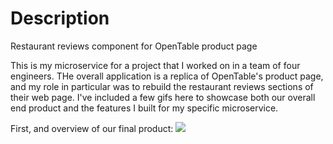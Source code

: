 # Description
Restaurant reviews component for OpenTable product page

This is my microservice for a project that I worked on in a team of four engineers. THe overall application is a replica of OpenTable's product page, and my role in particular was to rebuild the restaurant reviews sections of their web page. I've included a few gifs here to showcase both our overall end product and the features I built for my specific microservice.

First, and overview of our final product:
![](https://s3-us-west-1.amazonaws.com/gitbuckets/hrla26-fec-tableit/gifs/tableit_reviews_overview.gif)

